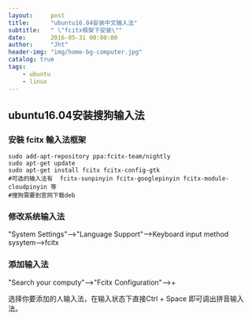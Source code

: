 ```yaml
---
layout:     post
title:      "ubuntu16.04安装中文输入法"
subtitle:   " \"fcitx框架下安装\""
date:       2016-05-31 00:00:00
author:     "Jht"
header-img: "img/home-bg-computer.jpg"
catalog: true
tags:
    - ubuntu
    - linux
---
```



## ubuntu16.04安装搜狗输入法

### 安裝 fcitx 輸入法框架

```
sudo add-apt-repository ppa:fcitx-team/nightly
sudo apt-get update
sudo apt-get install fcitx fcitx-config-gtk
#可选的输入法有  fcitx-sunpinyin fcitx-googlepinyin fcitx-module-cloudpinyin 等
#搜狗需要到官网下载deb

```
### 修改系统输入法

"System Settings"-->"Language Support"-->Keyboard input method sysytem-->fcitx

### 添加输入法

"Search your computy"-->"Fcitx Configuration"-->+

选择你要添加的人输入法，在输入状态下直接Ctrl + Space 即可调出拼音输入法。